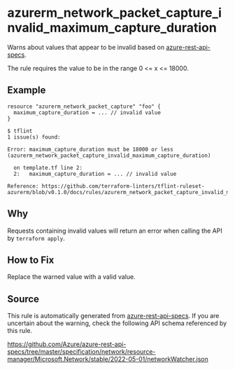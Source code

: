 <!--- This file generated by `tools/apispec-rule-gen/main.go`. DO NOT EDIT --->

# azurerm_network_packet_capture_invalid_maximum_capture_duration

Warns about values that appear to be invalid based on [azure-rest-api-specs](https://github.com/Azure/azure-rest-api-specs).

The rule requires the value to be in the range 0 <= x <= 18000.

## Example

```hcl
resource "azurerm_network_packet_capture" "foo" {
  maximum_capture_duration = ... // invalid value
}
```

```
$ tflint
1 issue(s) found:

Error: maximum_capture_duration must be 18000 or less (azurerm_network_packet_capture_invalid_maximum_capture_duration)

  on template.tf line 2:
  2:   maximum_capture_duration = ... // invalid value

Reference: https://github.com/terraform-linters/tflint-ruleset-azurerm/blob/v0.1.0/docs/rules/azurerm_network_packet_capture_invalid_maximum_capture_duration.md

```

## Why

Requests containing invalid values will return an error when calling the API by `terraform apply`.

## How to Fix

Replace the warned value with a valid value.

## Source

This rule is automatically generated from [azure-rest-api-specs](https://github.com/Azure/azure-rest-api-specs). If you are uncertain about the warning, check the following API schema referenced by this rule.

https://github.com/Azure/azure-rest-api-specs/tree/master/specification/network/resource-manager/Microsoft.Network/stable/2022-05-01/networkWatcher.json
